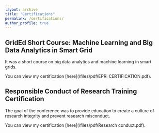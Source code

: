 ```yaml
---
layout: archive
title: "Certifications"
permalink: /certifications/
author_profile: true
---
```



## GridEd Short Course: Machine Learning and Big Data Analytics in Smart Grid
 
 It was a short course on big data analytics and machine learning in smart grids.

You can view my certification [here](/files/pdf/EPRI CERTIFICATION.pdf).

## Responsible Conduct of Research Training Certification

The goal of the conference was to provide education to create a culture of 
research integrity and prevent research misconduct.

You can view my certification [here](/files/pdf/Research conduct.pdf).
